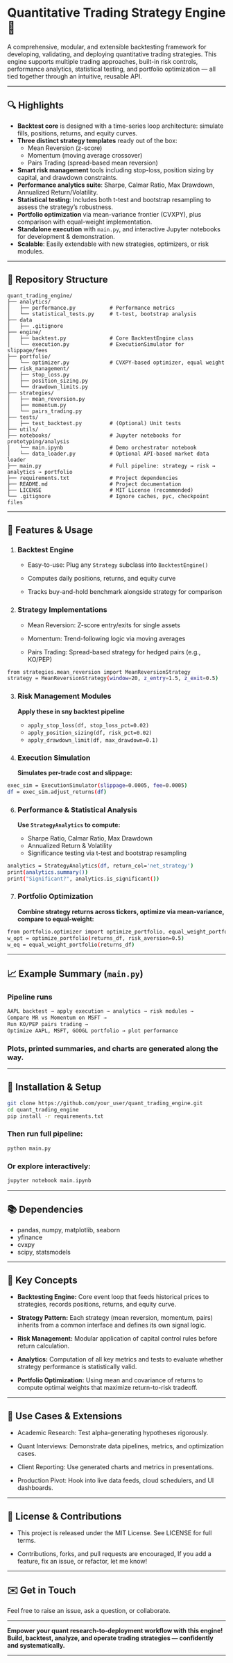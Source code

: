 # Quantitative Trading Strategy Engine 🚀


A comprehensive, modular, and extensible backtesting framework for developing, validating, and deploying quantitative trading strategies. This engine supports multiple trading approaches, built-in risk controls, performance analytics, statistical testing, and portfolio optimization — all tied together through an intuitive, reusable API.


---


## 🔍 Highlights


- **Backtest core** is designed with a time-series loop architecture: simulate fills, positions, returns, and equity curves.
- **Three distinct strategy templates** ready out of the box:
  - Mean Reversion (z-score)
  - Momentum (moving average crossover)
  - Pairs Trading (spread-based mean reversion)
- **Smart risk management** tools including stop-loss, position sizing by capital, and drawdown constraints.
- **Performance analytics suite**: Sharpe, Calmar Ratio, Max Drawdown, Annualized Return/Volatility.
- **Statistical testing**: Includes both t-test and bootstrap resampling to assess the strategy’s robustness.
- **Portfolio optimization** via mean-variance frontier (CVXPY), plus comparison with equal-weight implementation.
- **Standalone execution** with `main.py`, and interactive Jupyter notebooks for development & demonstration.
- **Scalable**: Easily extendable with new strategies, optimizers, or risk modules.


---


## 📁 Repository Structure


```plaintext
quant_trading_engine/
├── analytics/
│   ├── performance.py           # Performance metrics
│   └── statistical_tests.py     # t-test, bootstrap analysis
├── data
│   ├── .gitignore  
├── engine/
│   ├── backtest.py              # Core BacktestEngine class
│   └── execution.py             # ExecutionSimulator for slippage/fees
├── portfolio/
│   └── optimizer.py             # CVXPY-based optimizer, equal weight
├── risk_management/
│   ├── stop_loss.py
│   ├── position_sizing.py
│   └── drawdown_limits.py
├── strategies/
│   ├── mean_reversion.py
│   ├── momentum.py
│   └── pairs_trading.py
├── tests/
│   ├── test_backtest.py         # (Optional) Unit tests
├── utils/
├── notebooks/                   # Jupyter notebooks for prototyping/analysis
│   └── main.ipynb               # Demo orchestrator notebook
│   └── data_loader.py           # Optional API-based market data loader
├── main.py                      # Full pipeline: strategy → risk → analytics → portfolio
├── requirements.txt             # Project dependencies
├── README.md                    # Project documentation
├── LICENSE                      # MIT License (recommended)
└── .gitignore                   # Ignore caches, pyc, checkpoint files
```

---


## 🚀 Features & Usage


1. ### Backtest Engine
    - Easy-to-use: Plug any `Strategy` subclass into `BacktestEngine()`

    - Computes daily positions, returns, and equity curve

    - Tracks buy-and-hold benchmark alongside strategy for comparison

2. ### Strategy Implementations
    - Mean Reversion: Z-score entry/exits for single assets

    - Momentum: Trend-following logic via moving averages

    - Pairs Trading: Spread-based strategy for hedged pairs (e.g., KO/PEP)
  
```bash
from strategies.mean_reversion import MeanReversionStrategy
strategy = MeanReversionStrategy(window=20, z_entry=1.5, z_exit=0.5)
```
3. ### Risk Management Modules
     **Apply these in sny backtest pipeline**
    
    - `apply_stop_loss(df, stop_loss_pct=0.02)`
    - `apply_position_sizing(df, risk_pct=0.02)`
    - `apply_drawdown_limit(df, max_drawdown=0.1)`
  
5. ### Execution Simulation
      **Simulates per-trade cost and slippage:**

```bash
exec_sim = ExecutionSimulator(slippage=0.0005, fee=0.0005)
df = exec_sim.adjust_returns(df)
```
6. ### Performance & Statistical Analysis
      **Use `StrategyAnalytics` to compute:**

    - Sharpe Ratio, Calmar Ratio, Max Drawdown
    - Annualized Return & Volatility
    - Significance testing via t-test and bootstrap resampling

```bash
analytics = StrategyAnalytics(df, return_col='net_strategy')
print(analytics.summary())
print("Significant?", analytics.is_significant())
```
7. ### Portfolio Optimization
      **Combine strategy returns across tickers, optimize via mean-variance, compare to equal-weight:**

```bash
from portfolio.optimizer import optimize_portfolio, equal_weight_portfolio
w_opt = optimize_portfolio(returns_df, risk_aversion=0.5)
w_eq = equal_weight_portfolio(returns_df)
```

---


## 📈 Example Summary (`main.py`)

### Pipeline runs


```bash
AAPL backtest → apply execution → analytics → risk modules →
Compare MR vs Momentum on MSFT →
Run KO/PEP pairs trading →
Optimize AAPL, MSFT, GOOGL portfolio → plot performance
```
### Plots, printed summaries, and charts are generated along the way.


---


## 🔧 Installation & Setup

```bash
git clone https://github.com/your_user/quant_trading_engine.git
cd quant_trading_engine
pip install -r requirements.txt
```
### Then run full pipeline:

```bash
python main.py
```
### Or explore interactively:

```bash
jupyter notebook main.ipynb
```

---


## 📚 Dependencies
    
    
  - pandas, numpy, matplotlib, seaborn
  - yfinance
  - cvxpy
  - scipy, statsmodels


---


## 🧠 Key Concepts

  - **Backtesting Engine:** Core event loop that feeds historical prices to strategies, records positions, returns, and equity curve.

  - **Strategy Pattern:** Each strategy (mean reversion, momentum, pairs) inherits from a common interface and defines its own signal logic.

  - **Risk Management:** Modular application of capital control rules before return calculation.

  - **Analytics:** Computation of all key metrics and tests to evaluate whether strategy performance is statistically valid.

  - **Portfolio Optimization:** Using mean and covariance of returns to compute optimal weights that maximize return-to-risk tradeoff.


---


## 💼 Use Cases & Extensions

  - Academic Research: Test alpha-generating hypotheses rigorously.

  - Quant Interviews: Demonstrate data pipelines, metrics, and optimization cases.

  - Client Reporting: Use generated charts and metrics in presentations.

  - Production Pivot: Hook into live data feeds, cloud schedulers, and UI dashboards.


---


## 🧩 License & Contributions

  - This project is released under the MIT License. See LICENSE for full terms.

  - Contributions, forks, and pull requests are encouraged, If you add a feature, fix an issue, or refactor, let me know!


---


## ✉️ Get in Touch

Feel free to raise an issue, ask a question, or collaborate.


---


**Empower your quant research‑to‑deployment workflow with this engine!
Build, backtest, analyze, and operate trading strategies — confidently and systematically.**


---



